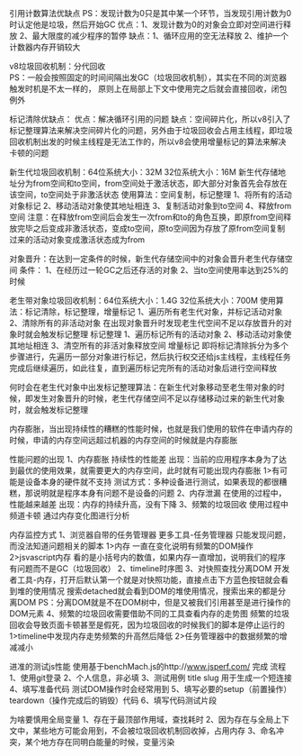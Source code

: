 引用计数算法优缺点
PS：发现计数为0只是其中某一个环节，当发现引用计数为0时认定他是垃圾，然后开始GC
优点：1、发现计数为0的对象会立即对空间进行释放
     2、最大限度的减少程序的暂停
缺点：1、循环应用的空无法释放
     2、维护一个计数器内存开销较大

v8垃圾回收机制：分代回收    
PS：一般会按照固定的时间间隔出发GC（垃圾回收机制），其实在不同的浏览器触发时机是不太一样的，
   原则上在局部上下文中使用完之后就会直接回收，闭包例外

标记清除优缺点：
优点：解决循环引用的问题
缺点：空间碎片化，所以v8引入了标记整理算法来解决空间碎片化的问题，另外由于垃圾回收会占用主线程，即垃圾回收机制出发的时候主线程是无法工作的，所以v8会使用增量标记的算法来解决卡顿的问题

新生代垃圾回收机制：64位系统大小：32M   32位系统大小：16M
新生代存储地址分为from空间和to空间，from空间处于激活状态，即大部分对象首先会存放在该空间，to空间处于非激活状态
使用算法：空间复制，标记整理
1、将所有的活动对象标记
2、移动活动对象使其地址相连
3、复制活动对象到to空间
4、释放from空间
注意：在释放from空间后会发生一次from和to的角色互换，即原from空间释放完毕之后变成非激活状态，变成to空间，原to空间因为存放了原from空间复制过来的活动对象变成激活状态成为from

对象晋升：在达到一定条件的时候，新生代存储空间中的对象会晋升老生代存储空间
条件： 1、在经历过一轮GC之后还存活的对象
      2、当to空间使用率达到25%的时候

老生带对象垃圾回收机制：64位系统大小：1.4G   32位系统大小：700M
使用算法：标记清除，标记整理，增量标记
1、遍历所有老生代对象，并标记活动对象
2、清除所有的非活动对象
在出现对象晋升时发现老生代空间不足以存放晋升的对象时就会触发标记整理
   标记整理
   1、遍历标记所有的活动对象
   2、移动活动对象使其地址相连
   3、清空所有的非活对象释放空间
   增量标记
   即将标记清除拆分为多个步骤进行，先遍历一部分对象进行标记，然后执行权交还给js主线程，主线程任务完成后继续遍历，如此往复，直到遍历标记完所有的活动对象后进行空间释放

何时会在老生代对象中出发标记整理算法：在新生代对象移动至老生带对象的时候，即发生对象晋升的时候，老生代存储空间不足以存储移动过来的新生代对象时，就会触发标记整理



内存膨胀，当出现持续性的糟糕的性能时候，也就是我们使用的软件在申请内存的时候，申请的内存空间远超过机器的内存空间的时候就是内存膨胀

性能问题的出现
1、内存膨胀 持续性的性能差 出现：当前的应用程序本身为了达到最优的使用效果，就需要更大的内存空间，此时就有可能出现内存膨胀
   1>有可能是设备本身的硬件就不支持
   测试方式：多种设备进行测试，如果表现的都很糟糕，那说明就是程序本身有问题不是设备的问题
2、内存泄漏 在使用的过程中，性能越来越差  出现：内存的持续升高，没有下降
3、频繁的垃圾回收  使用过程中频道卡顿
   通过内存变化图进行分析


内存监控方式
1、浏览器自带的任务管理器  更多工具-任务管理器  只能发现问题，而没法知道问题相关的脚本
   1>内存  一直在变化说明有频繁的DOM操作
   2>jsvascript内存  看的是小括号内的数值，如果内存一直增加，说明我们的程序有问题而不是GC（垃圾回收）
2、timeline时序图
3、对快照查找分离DOM
   开发者工具-内存，打开后默认第一个就是对快照功能，直接点击下方蓝色按钮就会看到堆的使用情况
   搜索detached就会看到DOM的堆使用情况，搜索出来的都是分离DOM
   PS：分离DOM就是不在DOM树中，但是又被我们引用甚至是进行操作的DOM元素
4、频繁的垃圾回收需要借助不同的工具查看内存的走势图
   频繁的垃圾回收会导致页面卡顿甚至是假死，因为垃圾回收的时候我们的脚本是停止运行的
   1>timeline中发现内存走势频繁的升高然后降低
   2>任务管理器中的数据频繁的增减减小


进准的测试js性能
   使用基于benchMach.js的http://www.jsperf.com/ 完成
   流程
   1、使用git登录
   2、个人信息，非必填
   3、测试用例  title slug  用于生成一个短连接
   4、填写准备代码   测试DOM操作时会经常用到
   5、填写必要的setup（前置操作）teardown（操作完成后的销毁）代码
   6、填写代码测试片段

为啥要慎用全局变量
   1、存在于最顶部作用域，查找耗时
   2、因为存在与全局上下文中，某些地方可能会用到，不会被垃圾回收机制回收掉，占用内存
   3、命名冲突，某个地方存在同明白能量的时候，变量污染